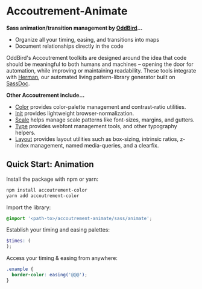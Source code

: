 Accoutrement-Animate
====================

**Sass animation/transition management by [OddBird][oddbird]…**

- Organize all your timing, easing, and transitions into maps
- Document relationships directly in the code

[oddbird]: http://oddbird.net/

OddBird's Accoutrement toolkits are designed around the idea
that code should be meaningful to both humans and machines –
opening the door for automation,
while improving or maintaining readability.
These tools integrate with [Herman][Herman],
our automated living pattern-library generator
built on [SassDoc][SassDoc].

[Herman]: http://oddbird.net/herman/
[SassDoc]: http://sassdoc.com/


**Other Accoutrement include…**

- [Color](http://oddbird.net/accoutrement-color/)
  provides color-palette management and contrast-ratio utilities.
- [Init](http://oddbird.net/accoutrement-init/)
  provides lightweight browser-normalization.
- [Scale](http://oddbird.net/accoutrement-scale/)
  helps manage scale patterns like font-sizes, margins, and gutters.
- [Type](http://oddbird.net/accoutrement-type/)
  provides webfont management tools,
  and other typography helpers.
- [Layout](http://oddbird.net/accoutrement-layout/)
  provides layout utilities such as
  box-sizing, intrinsic ratios, z-index management,
  named media-queries, and a clearfix.


Quick Start: Animation
----------------------

Install the package with npm or yarn:

```bash
npm install accoutrement-color
yarn add accoutrement-color
```

Import the library:

```scss
@import '<path-to>/accoutrement-animate/sass/animate';
```

Establish your timing and easing palettes:

```scss
$times: (
);
```

Access your timing & easing from anywhere:

```scss
.example {
  border-color: easing('@@@');
}
```
